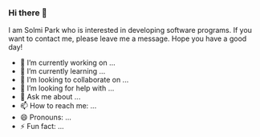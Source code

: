 ### Hi there 👋

I am Solmi Park who is interested in developing software programs.
If you want to contact me, please leave me a message.
Hope you have a good day!

- 🔭 I’m currently working on ...
- 🌱 I’m currently learning ...
- 👯 I’m looking to collaborate on ...
- 🤔 I’m looking for help with ...
- 💬 Ask me about ...
- 📫 How to reach me: ...
- 😄 Pronouns: ...
- ⚡ Fun fact: ...
